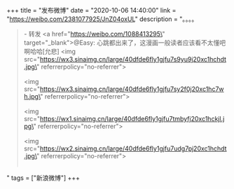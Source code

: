 +++
title = "发布微博"
date = "2020-10-06 14:40:00"
link = "https://weibo.com/2381077925/JnZ04oxUL"
description = "。。。。<br><blockquote> - 转发 <a href=\"https://weibo.com/1088413295\" target=\"_blank\">@Easy</a>: 心跳都出来了，这漫画一般读者应该看不太懂吧啊哈哈[允悲] <img src=\"https://wx3.sinaimg.cn/large/40dfde6fly1gjfu7s9yu9j20xc1hchdt.jpg\" referrerpolicy=\"no-referrer\"><br><br><img src=\"https://wx3.sinaimg.cn/large/40dfde6fly1gjfu7sy2f0j20xc1hc7wh.jpg\" referrerpolicy=\"no-referrer\"><br><br><img src=\"https://wx1.sinaimg.cn/large/40dfde6fly1gjfu7tmbyfj20xc1hckjl.jpg\" referrerpolicy=\"no-referrer\"><br><br><img src=\"https://wx2.sinaimg.cn/large/40dfde6fly1gjfu7udg7pj20xc1hchdt.jpg\" referrerpolicy=\"no-referrer\"><br><br></blockquote>"
tags = ["新浪微博"]
+++
